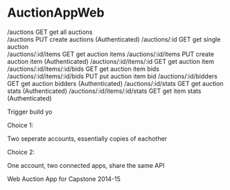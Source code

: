 AuctionAppWeb
=============

/auctions         					GET   get all auctions           
/auctions         					PUT   create auctions 					(Authenticated)
/auctions/:id     					GET   get single auction 				
/auctions/:id/items     			GET   get auction items
/auctions/:id/items     			PUT   create auction item 				(Authenticated)
/auctions/:id/items/:id     		GET   get auction item 					
/auctions/:id/items/:id/bids  	GET   get auction item bids
/auctions/:id/items/:id/bids  	PUT   put auction item bid
/auctions/:id/bidders            GET   get auction bidders           (Authenticated)
/auctions/:id/stats           	GET   get auction stats					(Authenticated)
/auctions/:id/items/:id/stats    GET   get item stats						(Authenticated)

Trigger build yo


Choice 1:

Two seperate accounts, essentially copies of eachother

Choice 2:

One account, two connected apps, share the same API


Web Auction App for Capstone 2014-15

